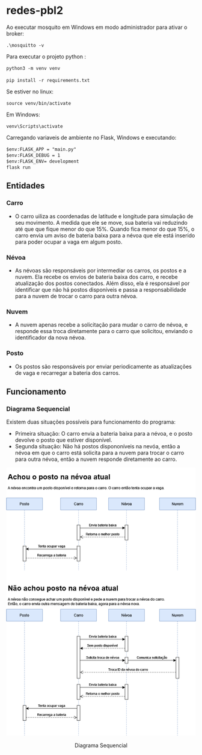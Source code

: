 # redes-pbl2

Ao executar mosquito em Windows em modo administrador para ativar o broker:

```
.\mosquitto -v
```

Para executar o projeto python :

```
python3 -m venv venv

pip install -r requirements.txt
```

Se estiver no linux:

```
source venv/bin/activate
```

Em Windows:

```
venv\Scripts\activate
```

Carregando variaveis de ambiente no Flask, Windows e executando:

```
$env:FLASK_APP = "main.py"
$env:FLASK_DEBUG = 1
$env:FLASK_ENV= development
flask run
```

## Entidades

### Carro 
- O carro uiliza as coordenadas de latitude e longitude para simulação de seu movimento. A medida que ele se move, sua bateria vai reduzindo até que que fique menor do que 15%. Quando fica menor do que 15%, o carro envia um aviso de bateria baixa para a névoa que ele está inserido para poder ocupar a vaga em algum posto.
### Névoa
- As névoas são responsáveis por intermediar os carros, os postos e a nuvem. Ela recebe os envios de bateria baixa dos carro, e recebe atualização dos postos conectados. Além disso, ela é responsável por identificar que não há postos disponíveis e passa a responsabilidade para a nuvem de trocar o carro para outra névoa.
### Nuvem
- A nuvem apenas recebe a solicitação para mudar o carro de névoa, e responde essa troca diretamente para o carro que solicitou, enviando o identificador da nova névoa.
### Posto
- Os postos são responsáveis por enviar periodicamente as atualizações de vaga e recarregar a bateria dos carros.
## Funcionamento

### Diagrama Sequencial

Existem duas situações possíveis para funcionamento do programa:

- Primeira situação: O carro envia a bateria baixa para a névoa, e o posto devolve o posto que estiver disponível.
- Segunda situação: Não há postos dispononíveis na nevóa, então a névoa em que o carro está solicita para a nuvem para trocar o carro para outra névoa, então a nuvem responde diretamente ao carro.
<div id="image11" style="display: inline_block" align="center">
		<img src="/imagens/sequencia.png"/><br>
		<p>
		Diagrama Sequencial
		</p>
	</div>
